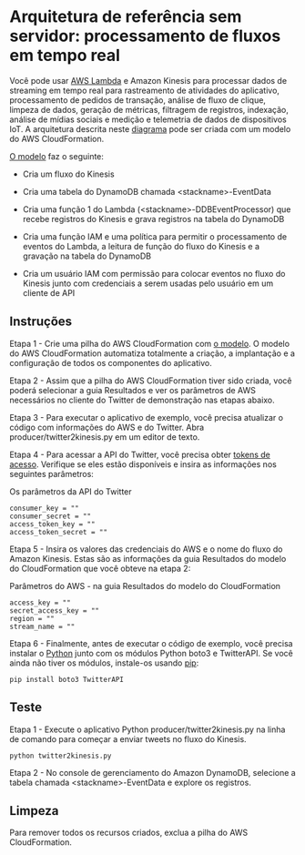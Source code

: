 
# Arquitetura de referência sem servidor: processamento de fluxos em tempo real

Você pode usar [AWS Lambda](http://aws.amazon.com/lambda/) e Amazon Kinesis para processar dados de streaming em tempo real para rastreamento de atividades do aplicativo, processamento de pedidos de transação, análise de fluxo de clique, limpeza de dados, geração de métricas, filtragem de registros, indexação, análise de mídias sociais e medição e telemetria de dados de dispositivos IoT. A arquitetura descrita neste [diagrama](https://s3.amazonaws.com/awslambda-reference-architectures/stream-processing/lambda-refarch-streamprocessing.pdf) pode ser criada com um modelo do AWS CloudFormation.

[O modelo](https://s3.amazonaws.com/awslambda-reference-architectures/stream-processing/lambda_stream_processing.template)
faz o seguinte:

-   Cria um fluxo do Kinesis

-   Cria uma tabela do DynamoDB chamada &lt;stackname&gt;-EventData

-   Cria uma função 1 do Lambda (&lt;stackname&gt;-DDBEventProcessor)
    que recebe registros do Kinesis e grava registros na
    tabela do DynamoDB

-   Cria uma função IAM e uma política para permitir o processamento de eventos do Lambda,
    a leitura de função do fluxo do Kinesis e a gravação na tabela do DynamoDB

-   Cria um usuário IAM com permissão para colocar eventos no fluxo do Kinesis
    junto com credenciais a serem usadas pelo usuário em um cliente de API

## Instruções

Etapa 1 - Crie uma pilha do AWS CloudFormation com [o
modelo](https://s3.amazonaws.com/awslambda-reference-architectures/stream-processing/lambda-refarch-stream-processing.template). O modelo do AWS CloudFormation automatiza totalmente a criação, a implantação e a configuração de todos os componentes do aplicativo.

Etapa 2 - Assim que a pilha do AWS CloudFormation tiver sido criada, você poderá selecionar a guia Resultados e ver os parâmetros de AWS necessários no cliente do Twitter de demonstração nas etapas abaixo.

Etapa 3 - Para executar o aplicativo de exemplo, você precisa atualizar o código com informações do AWS e do Twitter. Abra producer/twitter2kinesis.py em um editor de texto.

Etapa 4 - Para acessar a API do Twitter, você precisa obter [tokens de acesso](https://dev.twitter.com/oauth/overview/application-owner-access-tokens). Verifique se eles estão disponíveis e insira as informações nos seguintes parâmetros:

Os parâmetros da API do Twitter
```
consumer_key = ""
consumer_secret = ""
access_token_key = ""
access_token_secret = ""
```

Etapa 5 - Insira os valores das credenciais do AWS e o nome do fluxo do Amazon Kinesis. Estas são as informações da guia Resultados do modelo do CloudFormation que você obteve na etapa 2:

Parâmetros do AWS - na guia Resultados do modelo do CloudFormation
```
access_key = ""
secret_access_key = ""
region = ""
stream_name = ""
```

Etapa 6 - Finalmente, antes de executar o código de exemplo, você precisa instalar o [Python](https://www.python.org/) junto com os módulos Python boto3 e TwitterAPI. Se você ainda não tiver os módulos, instale-os usando [pip](http://pip.readthedocs.org/en/stable/installing/):

```
pip install boto3 TwitterAPI
```

## Teste

Etapa 1 - Execute o aplicativo Python producer/twitter2kinesis.py na linha de comando para começar a enviar tweets no fluxo do Kinesis.

```
python twitter2kinesis.py
```

Etapa 2 - No console de gerenciamento do Amazon DynamoDB, selecione a tabela chamada &lt;stackname&gt;-EventData e explore os registros.

## Limpeza

Para remover todos os recursos criados, exclua a pilha do AWS CloudFormation.
